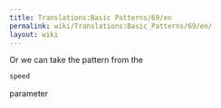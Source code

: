 ```yaml
---
title: Translations:Basic Patterns/69/en
permalink: wiki/Translations:Basic_Patterns/69/en/
layout: wiki
---
```


Or we can take the pattern from the

``` Haskell
speed
```

parameter
